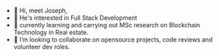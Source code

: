 - 👋 Hi, meet Joseph,
- 👀 He's interested in Full Stack Development
- 🌱 currently learning and carrying out MSc research on Blockchain Technology in Real estate.
- 💞️ I’m looking to collaborate on opensource projects, code reviews and volunteer dev roles.

<!---
tonyedick/tonyedick is a ✨ special ✨ repository because its `README.md` (this file) appears on your GitHub profile.
You can click the Preview link to take a look at your changes.
--->
